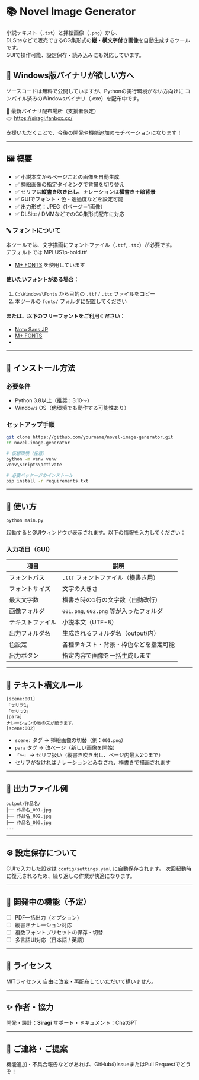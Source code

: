 # 📚 Novel Image Generator

小説テキスト（`.txt`）と挿絵画像（`.png`）から、  
DLSiteなどで販売できるCG集形式の**縦・横文字付き画像**を自動生成するツールです。  
GUIで操作可能、設定保存・読み込みにも対応しています。

## 🎁 Windows版バイナリが欲しい方へ
ソースコードは無料で公開していますが、Pythonの実行環境がない方向けに
コンパイル済みのWindowsバイナリ（.exe）を配布中です。

🔸 最新バイナリ配布場所（支援者限定）  
👉 https://siragi.fanbox.cc/

支援いただくことで、今後の開発や機能追加のモチベーションになります！

---

## 🖼 概要

- ✅ 小説本文からページごとの画像を自動生成
- ✅ 挿絵画像の指定タイミングで背景を切り替え
- ✅ セリフは**縦書き吹き出し**、ナレーションは**横書き＋暗背景**
- ✅ GUIでフォント・色・透過度などを設定可能
- ✅ 出力形式：JPEG（1ページ＝1画像）
- ✅ DLSite / DMMなどでのCG集形式配布に対応

### 🔤 フォントについて

本ツールでは、文字描画にフォントファイル（`.ttf`, `.ttc`）が必要です。  
デフォルトでは
MPLUS1p-bold.ttf
- [M+ FONTS](https://mplus-fonts.osdn.jp/)
を使用しています

#### 使いたいフォントがある場合：
1. `C:\Windows\Fonts` から目的の `.ttf` / `.ttc` ファイルをコピー
2. 本ツールの `fonts/` フォルダに配置してください

#### または、以下のフリーフォントをご利用ください：
- [Noto Sans JP](https://fonts.google.com/noto/specimen/Noto+Sans+JP)
- [M+ FONTS](https://mplus-fonts.osdn.jp/)
- 
---

## 🚀 インストール方法

### 必要条件
- Python 3.8以上（推奨：3.10〜）
- Windows OS（他環境でも動作する可能性あり）

### セットアップ手順

```bash
git clone https://github.com/yourname/novel-image-generator.git
cd novel-image-generator

# 仮想環境（任意）
python -m venv venv
venv\Scripts\activate

# 必要パッケージのインストール
pip install -r requirements.txt
````

---

## 📂 使い方

```bash
python main.py
```

起動するとGUIウィンドウが表示されます。以下の情報を入力してください：

### 入力項目（GUI）

| 項目       | 説明                             |
| -------- | ------------------------------ |
| フォントパス   | `.ttf` フォントファイル（横書き用）          |
| フォントサイズ  | 文字の大きさ                         |
| 最大文字数    | 横書き時の1行の文字数（自動改行）              |
| 画像フォルダ   | `001.png`, `002.png` 等が入ったフォルダ |
| テキストファイル | 小説本文（UTF-8）                    |
| 出力フォルダ名  | 生成されるフォルダ名（output/内）           |
| 色設定      | 各種テキスト・背景・枠色などを指定可能            |
| 出力ボタン    | 指定内容で画像を一括生成します                |

---

## 📝 テキスト構文ルール

```text
[scene:001]
「セリフ1」
「セリフ2」
[para]
ナレーションの地の文が続きます。
[scene:002]
```

* `scene:` タグ → 挿絵画像の切替（例：`001.png`）
* `para` タグ → 改ページ（新しい画像を開始）
* `「〜」` → セリフ扱い（縦書き吹き出し、ページ内最大2つまで）
* セリフがなければナレーションとみなされ、横書きで描画されます

---

## 📸 出力ファイル例

```
output/作品名/
├── 作品名_001.jpg
├── 作品名_002.jpg
├── 作品名_003.jpg
...
```

---

## ⚙ 設定保存について

GUIで入力した設定は `config/settings.yaml` に自動保存されます。
次回起動時に復元されるため、繰り返しの作業が快適になります。

---

## 🧩 開発中の機能（予定）

* [ ] PDF一括出力（オプション）
* [ ] 縦書きナレーション対応
* [ ] 複数フォントプリセットの保存・切替
* [ ] 多言語UI対応（日本語 / 英語）

---

## 📝 ライセンス

MITライセンス
自由に改変・再配布していただいて構いません。

---

## ✨ 作者・協力

開発・設計：**Siragi**
サポート・ドキュメント：ChatGPT

---

## 📮 ご連絡・ご提案

機能追加・不具合報告などがあれば、GitHubのIssueまたはPull Requestでどうぞ！

```
